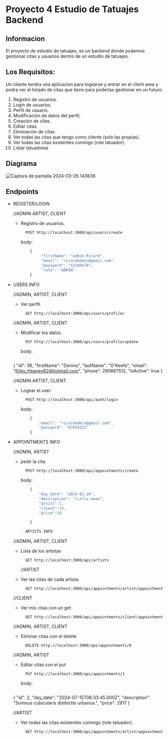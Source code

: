 # Proyecto 4 Estudio de Tatuajes Backend

## Informacion
El proyecto de estudio de tatuajes, es un backend donde podemos gestionar citas y usuarios dentro de un estudio de tatuajes. 

## Los Requisitos:
Un cliente tendra una aplicacion para logearse y entrar en el client area y podra ver el listado de citas que tiene para poderlas gestionar en un futuro:

1. Registro de usuarios.
2. Login de usuarios.
3. Perfil de usuario.
4. Modificación de datos del perfil.
5. Creación de citas.
6. Editar citas.
7. Eliminación de citas
8. Ver todas las citas que tengo como cliente (solo las propias).
9. Ver todas las citas existentes conmigo (role tatuador).
10. Listar tatuadores

## Diagrama

![Captura de pantalla 2024-03-26 143636](https://github.com/CodeRichie/PROYECTO4_Tattoo/assets/154466364/4b0bd23e-76c2-4fd9-a452-9818b0d9e7b6)


## Endpoints

- REGISTER/LOGIN

    //ADMIN ARTIST, CLIENT
    - Registro de usuarios.

            POST http://localhost:3000/api/users/create
        body:
        ``` js
            {
                 "firstName": "admin Ricard",
                 "email": "ricardadmin@gmail.com",
                 "password": "12345678",
                 "role": "ADMIN"
            }
        ```
- USERS INFO

    //ADMIN, ARTIST, CLIENT
    - Ver perfil.
            
            GET http://localhost:3000/api/users/profile/
    

    //ADMIN, ARTIST, CLIENT
    - Modificar los datos.
    
            PUT http://localhost:3000/api/users/profile/update

         body:
        ```js
	{
		"id": 36,
		"firstName": "Dennis",
		"lastName": "O'Keefe",
		"email": "Kiley_Heaney62@hotmail.com",
		"phone": 290867512,
		"isActive": true
	}


    //ADMIN ARTIST, CLIENT
    - Logear el user. 

            POST http://localhost:3000/api/auth/login  
        body:
        ``` js
            {
                "email": "ricardadmin@gmail.com",
                "password": "87654321"
            }
        ```
    
- APPOINTMENTS INFO

    //ADMIN, ARTIST
    - pedir la cita.
    
            POST http://localhost:3000/api/appointments/create
        
        body:
        ```js
            {
                "day_date": "2024-01-26",
	            "description": "little moon",
	            "artist":1,
	            "client":34,
	            "price":50 
                
            }

        - ARTISTS INFO

    //ADMIN, ARTIST, CLIENT
    - Lista de los artistas
            
            GET http://localhost:3000/api/artists
      //ARTIST
    - Ver las citas de cada artista.
    
            GET http://localhost:3000/api/appointments/artist/appointment
    
    //CLIENT
    - Ver mis citas con un get
        
            GET http://localhost:3000/api/appointments/client/appointment


    //ADMIN, ARTIST, CLIENT
    - Eliminar citas con el delete
    
            DELETE http://localhost:3000/api/appointments/8
    
    
    //ADMIN, ARTIST
    - Editar citas con el put
    
            PUT http://localhost:3000/api/appointments/1

        body:
        ```js
	{
		"id": 2,
		"day_date": "2024-07-15T06:33:45.000Z",
		"description": "Somnus cubicularis distinctio urbanus.",
		"price": 2917
	}

    //ARTIST
    - Ver todas las citas existentes conmigo (role tatuador).
    
            GET http://localhost:3000/api/appointments/artist/appointment
